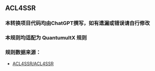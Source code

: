 ACL4SSR
---

### 本转换项目代码均由ChatGPT撰写，如有遗漏或错误请自行修改

### 本规则均适配为 QuantumultX 规则

### 规则数据来源：

- [ACL4SSR/ACL4SSR](https://github.com/ACL4SSR/ACL4SSR/tree/master/Clash)
